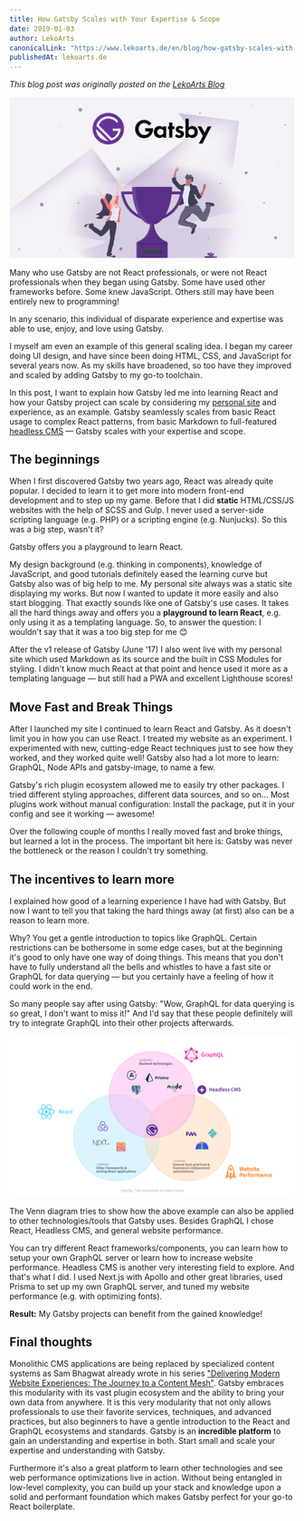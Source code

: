 ```yaml
---
title: How Gatsby Scales with Your Expertise & Scope
date: 2019-01-03
author: LekoArts
canonicalLink: "https://www.lekoarts.de/en/blog/how-gatsby-scales-with-your-expertise-and-scope"
publishedAt: lekoarts.de
---
```


_This blog post was originally posted on the [LekoArts Blog](https://www.lekoarts.de/en/blog/how-gatsby-scales-with-your-expertise-and-scope)_

![Gatsby Triumph](./images/Gatsby-Scope-Expertise.png)

Many who use Gatsby are not React professionals, or were not React professionals when they began using Gatsby. Some have used other frameworks before. Some knew JavaScript. Others still may have been entirely new to programming!

In any scenario, this individual of disparate experience and expertise was able to use, enjoy, and love using Gatsby.

I myself am even an example of this general scaling idea. I began my career doing UI design, and have since been doing HTML, CSS, and JavaScript for several years now. As my skills have broadened, so too have they improved and scaled by adding Gatsby to my go-to toolchain.

In this post, I want to explain how Gatsby led me into learning React and how your Gatsby project can scale by considering my [personal site](https://www.lekoarts.de/en) and experience, as an example. Gatsby seamlessly scales from basic React usage to complex React patterns, from basic Markdown to full-featured [headless CMS](/docs/headless-cms/) — Gatsby scales with your expertise and scope.

## The beginnings

When I first discovered Gatsby two years ago, React was already quite popular. I decided to learn it to get more into modern front-end development and to step up my game. Before that I did **static** HTML/CSS/JS websites with the help of SCSS and Gulp. I never used a server-side scripting language (e.g. PHP) or a scripting engine (e.g. Nunjucks). So this was a big step, wasn't it?

<Pullquote>
Gatsby offers you a playground to learn React.
</Pullquote>

My design background (e.g. thinking in components), knowledge of JavaScript, and good tutorials definitely eased the learning curve but Gatsby also was of big help to me. My personal site always was a static site displaying my works. But now I wanted to update it more easily and also start blogging. That exactly sounds like one of Gatsby's use cases. It takes all the hard things away and offers you a **playground to learn React**, e.g. only using it as a templating language. So, to answer the question: I wouldn't say that it was a too big step for me 😊

After the v1 release of Gatsby (June '17) I also went live with my personal site which used Markdown as its source and the built in CSS Modules for styling. I didn't know much React at that point and hence used it more as a templating language — but still had a PWA and excellent Lighthouse scores!

## Move Fast and Break Things

After I launched my site I continued to learn React and Gatsby. As it doesn't limit you in how you can use React. I treated my website as an experiment. I experimented with new, cutting-edge React techniques just to see how they worked, and they worked quite well! Gatsby also had a lot more to learn: GraphQL, Node APIs and gatsby-image, to name a few.

Gatsby's rich plugin ecosystem allowed me to easily try other packages. I tried different styling approaches, different data sources, and so on... Most plugins work without manual configuration: Install the package, put it in your config and see it working — awesome!

Over the following couple of months I really moved fast and broke things, but learned a lot in the process. The important bit here is: Gatsby was never the bottleneck or the reason I couldn't try something.

## The incentives to learn more

I explained how good of a learning experience I have had with Gatsby. But now I want to tell you that taking the hard things away (at first) also can be a reason to learn more.

Why? You get a gentle introduction to topics like GraphQL. Certain restrictions can be bothersome in some edge cases, but at the beginning it's good to only have one way of doing things. This means that you don't have to fully understand all the bells and whistles to have a fast site or GraphQL for data querying — but you certainly have a feeling of how it could work in the end.

So many people say after using Gatsby: "Wow, GraphQL for data querying is so great, I don't want to miss it!" And I'd say that these people definitely will try to integrate GraphQL into their other projects afterwards.

![Venn diagram showing Gatsby, React, GraphQL, and web performance](./images/Venn_React-GraphQL-Web-Performance.jpg)

The Venn diagram tries to show how the above example can also be applied to other technologies/tools that Gatsby uses. Besides GraphQL I chose React, Headless CMS, and general website performance.

You can try different React frameworks/components, you can learn how to setup your own GraphQL server or learn how to increase website performance. Headless CMS is another very interesting field to explore. And that's what I did. I used Next.js with Apollo and other great libraries, used Prisma to set up my own GraphQL server, and tuned my website performance (e.g. with optimizing fonts).

**Result:** My Gatsby projects can benefit from the gained knowledge!

## Final thoughts

Monolithic CMS applications are being replaced by specialized content systems as Sam Bhagwat already wrote in his series ["Delivering Modern Website Experiences: The Journey to a Content Mesh"](/blog/2018-10-04-journey-to-the-content-mesh). Gatsby embraces this modularity with its vast plugin ecosystem and the ability to bring your own data from anywhere. It is this very modularity that not only allows professionals to use their favorite services, techniques, and advanced practices, but also beginners to have a gentle introduction to the React and GraphQL ecosystems and standards. Gatsby is an **incredible platform** to gain an understanding and expertise in both. Start small and scale your expertise and understanding with Gatsby.

Furthermore it's also a great platform to learn other technologies and see web performance optimizations live in action. Without being entangled in low-level complexity, you can build up your stack and knowledge upon a solid and performant foundation which makes Gatsby perfect for your go-to React boilerplate.
